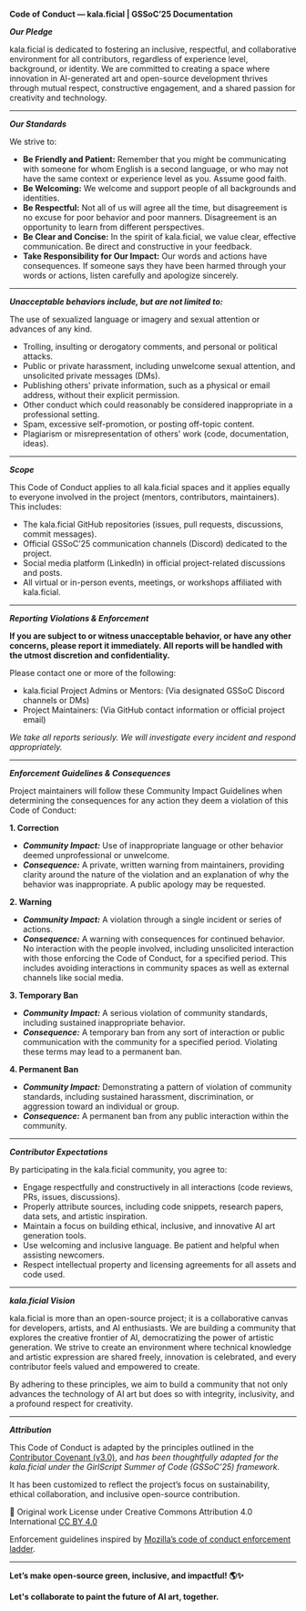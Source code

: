 **Code of Conduct — kala.ficial | GSSoC’25 Documentation**

***Our Pledge***

kala.ficial is dedicated to fostering an inclusive, respectful, and collaborative environment for all contributors, regardless of experience level, background, or identity. We are committed to creating a space where innovation in AI-generated art and open-source development thrives through mutual respect, constructive engagement, and a shared passion for creativity and technology.

---

***Our Standards***

We strive to:
- **Be Friendly and Patient:** Remember that you might be communicating with someone for whom English is a second language, or who may not have the same context or experience level as you. Assume good faith.
- **Be Welcoming:** We welcome and support people of all backgrounds and identities.
- **Be Respectful:** Not all of us will agree all the time, but disagreement is no excuse for poor behavior and poor manners. Disagreement is an opportunity to learn from different perspectives.
- **Be Clear and Concise:** In the spirit of kala.ficial, we value clear, effective communication. Be direct and constructive in your feedback.
- **Take Responsibility for Our Impact:** Our words and actions have consequences. If someone says they have been harmed through your words or actions, listen carefully and apologize sincerely.

---

***Unacceptable behaviors include, but are not limited to:***

The use of sexualized language or imagery and sexual attention or advances of any kind.
- Trolling, insulting or derogatory comments, and personal or political attacks.
- Public or private harassment, including unwelcome sexual attention, and unsolicited private messages (DMs).
- Publishing others' private information, such as a physical or email address, without their explicit permission.
- Other conduct which could reasonably be considered inappropriate in a professional setting.
- Spam, excessive self-promotion, or posting off-topic content.
- Plagiarism or misrepresentation of others' work (code, documentation, ideas).

---

***Scope***

This Code of Conduct applies to all kala.ficial spaces and it applies equally to everyone involved in the project (mentors, contributors, maintainers). This includes:
- The kala.ficial GitHub repositories (issues, pull requests, discussions, commit messages).
- Official GSSoC’25 communication channels (Discord) dedicated to the project.
- Social media platform (LinkedIn) in official project-related discussions and posts.
- All virtual or in-person events, meetings, or workshops affiliated with kala.ficial.

---

***Reporting Violations & Enforcement***
 
**If you are subject to or witness unacceptable behavior, or have any other concerns, please report it immediately. All reports will be handled with the utmost discretion and confidentiality.**

Please contact one or more of the following:
- kala.ficial Project Admins or Mentors: (Via designated GSSoC Discord channels or DMs)
- Project Maintainers: (Via GitHub contact information or official project email)

*We take all reports seriously. We will investigate every incident and respond appropriately.*

---

***Enforcement Guidelines & Consequences***

Project maintainers will follow these Community Impact Guidelines when determining the consequences for any action they deem a violation of this Code of Conduct:

**1. Correction**
- ***Community Impact:*** Use of inappropriate language or other behavior deemed unprofessional or unwelcome.
- ***Consequence:*** A private, written warning from maintainers, providing clarity around the nature of the violation and an explanation of why the behavior was inappropriate. A public apology may be requested.

**2. Warning**
- ***Community Impact:*** A violation through a single incident or series of actions.
- ***Consequence:*** A warning with consequences for continued behavior. No interaction with the people involved, including unsolicited interaction with those enforcing the Code of Conduct, for a specified period. This includes avoiding interactions in community spaces as well as external channels like social media.

**3. Temporary Ban**
- ***Community Impact:*** A serious violation of community standards, including sustained inappropriate behavior.
- ***Consequence:*** A temporary ban from any sort of interaction or public communication with the community for a specified period. Violating these terms may lead to a permanent ban.

**4. Permanent Ban**
- ***Community Impact:*** Demonstrating a pattern of violation of community standards, including sustained harassment, discrimination, or aggression toward an individual or group.
- ***Consequence:*** A permanent ban from any public interaction within the community.

---

***Contributor Expectations***

By participating in the kala.ficial community, you agree to:
- Engage respectfully and constructively in all interactions (code reviews, PRs, issues, discussions).
- Properly attribute sources, including code snippets, research papers, data sets, and artistic inspiration.
- Maintain a focus on building ethical, inclusive, and innovative AI art generation tools.
- Use welcoming and inclusive language. Be patient and helpful when assisting newcomers.
- Respect intellectual property and licensing agreements for all assets and code used.

---

***kala.ficial Vision***

kala.ficial is more than an open-source project; it is a collaborative canvas for developers, artists, and AI enthusiasts. We are building a community that explores the creative frontier of AI, democratizing the power of artistic generation. We strive to create an environment where technical knowledge and artistic expression are shared freely, innovation is celebrated, and every contributor feels valued and empowered to create.

By adhering to these principles, we aim to build a community that not only advances the technology of AI art but does so with integrity, inclusivity, and a profound respect for creativity.

---

***Attribution***

This Code of Conduct is adapted by the principles outlined in the 
[Contributor Covenant (v3.0)](https://www.contributor-covenant.org/version/3/0/code_of_conduct/), and *has been thoughtfully adapted for the kala.ficial under the GirlScript Summer of Code (GSSoC’25) framework.*

It has been customized to reflect the project’s focus on sustainability, ethical collaboration, and inclusive open-source contribution.

📌 Original work License under Creative Commons Attribution 4.0 International [CC BY 4.0](https://creativecommons.org/licenses/by/4.0/)

Enforcement guidelines inspired by [Mozilla’s code of conduct enforcement ladder](https://github.com/mozilla/diversity).

---

**Let’s make open-source green, inclusive, and impactful! 🌎✨**

**Let's collaborate to paint the future of AI art, together.**

